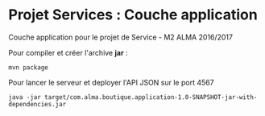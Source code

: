 Projet Services : Couche application
====================================

Couche application pour le projet de Service - M2 ALMA 2016/2017

Pour compiler et créer l'archive **jar** :
```
mvn package
```

Pour lancer le serveur et deployer l'API JSON sur le port 4567
```
java -jar target/com.alma.boutique.application-1.0-SNAPSHOT-jar-with-dependencies.jar
```
